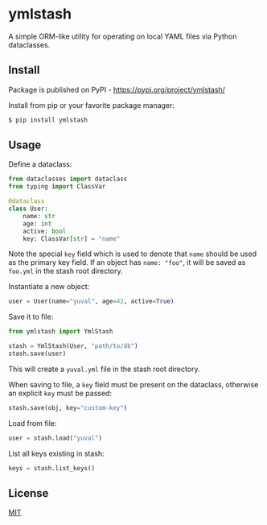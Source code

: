 # ymlstash

A simple ORM-like utility for operating on local YAML files via Python dataclasses.

## Install

Package is published on PyPI - https://pypi.org/project/ymlstash/

Install from pip or your favorite package manager:

```bash
$ pip install ymlstash
```

## Usage

Define a dataclass:

```python
from dataclasses import dataclass
from typing import ClassVar

@dataclass
class User:
    name: str
    age: int
    active: bool
    key: ClassVar[str] = "name"
```

Note the special `key` field which is used to denote that `name` should be used as the primary key field. If an object has `name: "foo"`, it will be saved as `foo.yml` in the stash root directory.

Instantiate a new object:

```python
user = User(name="yuval", age=42, active=True)
```

Save it to file:

```python
from ymlstash import YmlStash

stash = YmlStash(User, "path/to/db")
stash.save(user)
```

This will create a `yuval.yml` file in the stash root directory.

When saving to file, a `key` field must be present on the dataclass, otherwise an explicit `key` must be passed:

```python
stash.save(obj, key="custom-key")
```

Load from file:

```python
user = stash.load("yuval")
```

List all keys existing in stash:

```python
keys = stash.list_keys()
```

## License

[MIT](LICENSE)
